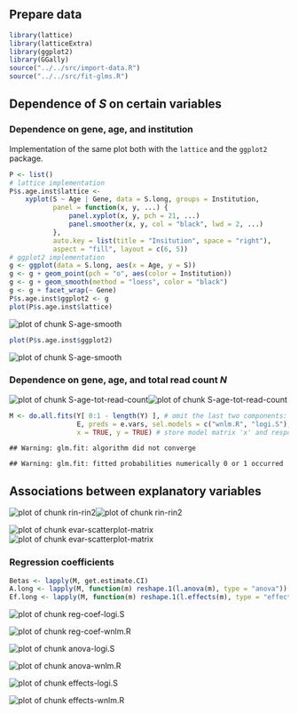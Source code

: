 ## Prepare data


```r
library(lattice)
library(latticeExtra)
library(ggplot2)
library(GGally)
source("../../src/import-data.R")
source("../../src/fit-glms.R")
```



## Dependence of $S$ on certain variables

### Dependence on gene, age, and institution

Implementation of the same plot both with the `lattice` and the `ggplot2` package.


```r
P <- list()
# lattice implementation
P$s.age.inst$lattice <-
    xyplot(S ~ Age | Gene, data = S.long, groups = Institution,
           panel = function(x, y, ...) {
               panel.xyplot(x, y, pch = 21, ...)
               panel.smoother(x, y, col = "black", lwd = 2, ...)
           },
           auto.key = list(title = "Insitution", space = "right"),
           aspect = "fill", layout = c(6, 5))
# ggplot2 implementation
g <- ggplot(data = S.long, aes(x = Age, y = S))
g <- g + geom_point(pch = "o", aes(color = Institution))
g <- g + geom_smooth(method = "loess", color = "black")
g <- g + facet_wrap(~ Gene)
P$s.age.inst$ggplot2 <- g
plot(P$s.age.inst$lattice)
```

![plot of chunk S-age-smooth](figure/S-age-smooth-1.png)

```r
plot(P$s.age.inst$ggplot2)
```

![plot of chunk S-age-smooth](figure/S-age-smooth-2.png)

### Dependence on gene, age, and total read count $N$

![plot of chunk S-age-tot-read-count](figure/S-age-tot-read-count-1.png)![plot of chunk S-age-tot-read-count](figure/S-age-tot-read-count-2.png)


```r
M <- do.all.fits(Y[ 0:1 - length(Y) ], # omit the last two components: "UA.8" and "UA"
                 E, preds = e.vars, sel.models = c("wnlm.R", "logi.S"),
                 x = TRUE, y = TRUE) # store model matrix 'x' and response 'y'
```

```
## Warning: glm.fit: algorithm did not converge
```

```
## Warning: glm.fit: fitted probabilities numerically 0 or 1 occurred
```

## Associations between explanatory variables

![plot of chunk rin-rin2](figure/rin-rin2-1.png)![plot of chunk rin-rin2](figure/rin-rin2-2.png)

![plot of chunk evar-scatterplot-matrix](figure/evar-scatterplot-matrix-1.png)![plot of chunk evar-scatterplot-matrix](figure/evar-scatterplot-matrix-2.png)

### Regression coefficients


```r
Betas <- lapply(M, get.estimate.CI)
A.long <- lapply(M, function(m) reshape.1(l.anova(m), type = "anova"))
Ef.long <- lapply(M, function(m) reshape.1(l.effects(m), type = "effects"))
```

![plot of chunk reg-coef-logi.S](figure/reg-coef-logi.S-1.png)

![plot of chunk reg-coef-wnlm.R](figure/reg-coef-wnlm.R-1.png)

![plot of chunk anova-logi.S](figure/anova-logi.S-1.png)

![plot of chunk anova-wnlm.R](figure/anova-wnlm.R-1.png)

![plot of chunk effects-logi.S](figure/effects-logi.S-1.png)

![plot of chunk effects-wnlm.R](figure/effects-wnlm.R-1.png)
